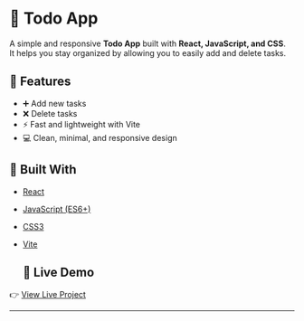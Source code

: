 # 📝 Todo App

A simple and responsive **Todo App** built with **React, JavaScript, and CSS**.  
It helps you stay organized by allowing you to easily add and delete tasks.

## 🚀 Features
- ➕ Add new tasks
- ❌ Delete tasks
- ⚡ Fast and lightweight with Vite
- 💻 Clean, minimal, and responsive design

## 🧠 Built With
- [React](https://react.dev)
- [JavaScript (ES6+)](https://developer.mozilla.org/en-US/docs/Web/JavaScript)
- [CSS3](https://developer.mozilla.org/en-US/docs/Web/CSS)
- [Vite](https://vitejs.dev)

  ## 🚀 Live Demo

👉 [View Live Project]( https://washiy-codes.github.io/RPG-Search-App/)  


---
